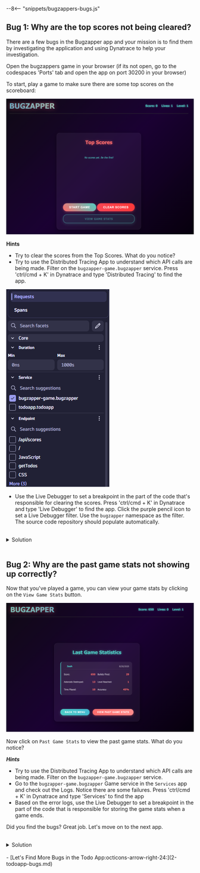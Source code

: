 --8<-- "snippets/bugzappers-bugs.js"

## Bug 1: Why are the top scores not being cleared?
There are a few bugs in the Bugzapper app and your mission is to find them by investigating the application and using Dynatrace to help your investigation.

Open the bugzappers game in your browser (if its not open, go to the codespaces 'Ports' tab and open the app on port 30200 in your browser)

To start, play a game to make sure there are some top scores on the scoreboard:

![Bug Zapper](img/bugzapper-start.png)

**Hints**

- Try to clear the scores from the Top Scores. What do you notice?
- Try to use the Distributed Tracing App to understand which API calls are being made. Filter on the `bugzapper-game.bugzapper` service. Press 'ctrl/cmd + K' in Dynatrace and type 'Distributed Tracing' to find the app.

![Bug Service](img/bugzapper-service.png)

- Use the Live Debugger to set a breakpoint in the part of the code that's responsible for clearing the scores. Press 'ctrl/cmd + K' in Dynatrace and type 'Live Debugger' to find the app. Click the purple pencil icon to set a Live Debugger filter. Use the `bugzapper` namespace as the filter. The source code repository should populate automatically. 

<br>
<details>
<summary>Solution</summary>

---
### Step 1 — Find the exception
After trying to clear the scores, you should have seen an error in the console. The error is caused by an incorrect initialization of the `scores` variable in the `clearScores` function.

![Trace](img/clearScores_distributed-trace.png)

---
### Step 2 — Let's start our debugging session
From the trace detail, we can see that the error occurs in the `clearScores` function on th `/app/server.js` file on line 58.

Let's create a debugging session:
1. Open the 'Live Debugger' app
2. Match the following values:
    - Namespace: `bugzapper`
    - Properties: `k8s.workload.name:bugzapper`

![Session](img/debugging_session.png)

3. Click on Next & Done
4. The code repository should populate automatically
5. Set up a breakpoint on line 58 and try to clear the scores again. This should trigger the breakpoint and capture a snapshot. Let's see what the snapshot tells us about our `scores` variable.

---
### Step 3 — Fix it
Notice the global variables `scores` is being initialized again as a local variable.

![Snapshot](img/debugging_scores.png)

```javascript
// Clear all scores
app.get('/api/clearScores', (req, res) => {
  console.log('Scores before clearing:', scores);
  let scores = []; <<-- Remove let to fix the bug
  console.log('All scores cleared successfully');
  res.json({ message: 'All scores cleared successfully' });
});
```
---
</details> 
<br>

## Bug 2: Why are the past game stats not showing up correctly?
Now that you've played a game, you can view your game stats by clicking on the `View Game Stats` button.

![Bug Zapper Stats](img/bugzapper-game-stats.png)

Now click on `Past Game Stats` to view the past game stats. What do you notice?

***Hints***

- Try to use the Distributed Tracing App to understand which API calls are being made. Filter on the `bugzapper-game.bugzapper` service.
- Go to the `bugzapper-game.bugzapper` Game service in the `Services` app and check out the Logs. Notice there are some failures. Press 'ctrl/cmd + K' in Dynatrace and type 'Services' to find the app
- Based on the error logs, use the Live Debugger to set a breakpoint in the part of the code that is responsible for storing the game stats when a game ends.

Did you find the bugs? Great job. Let's move on to the next app.

<br>
<details>
<summary>Solution</summary>

Work in progress

```bash
echo "This works!"
```

</details> 
<br>

<div class="grid cards" markdown>
- [Let's Find More Bugs in the Todo App:octicons-arrow-right-24:](2-todoapp-bugs.md)
</div>